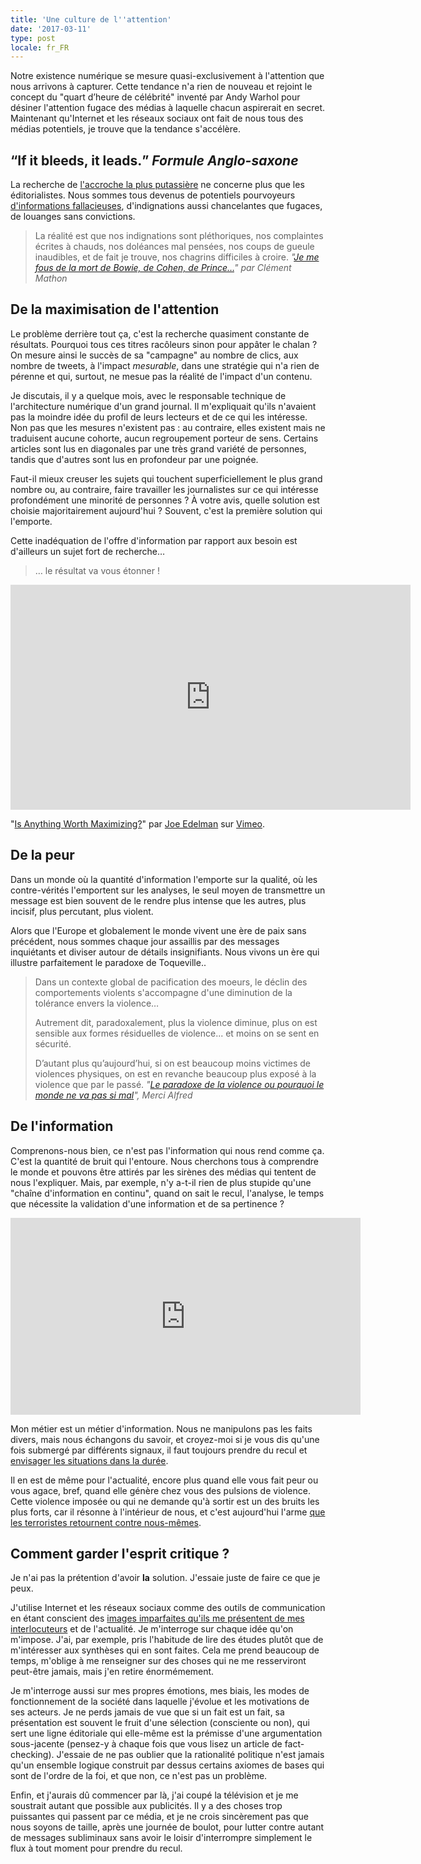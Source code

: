 ```yaml
---
title: 'Une culture de l''attention'
date: '2017-03-11'
type: post
locale: fr_FR
---
```


Notre existence numérique se mesure quasi-exclusivement à l'attention que nous arrivons à capturer. Cette tendance n'a rien de nouveau et rejoint le concept du "quart d’heure de célébrité" inventé par Andy Warhol pour désiner l'attention fugace des médias à laquelle chacun aspirerait en secret. Maintenant qu'Internet et les réseaux sociaux ont fait de nous tous des médias potentiels, je trouve que la tendance s'accélère.

## <q>If it bleeds, it leads.</q> <cite>Formule Anglo-saxone</cite>

La recherche de [l'accroche la plus putassière](https://medium.com/social-media-tips/30-ultimate-headline-formulas-for-tweets-posts-articles-and-emails-2a00fd69f680#.nl0vu7ic7 "&quot;30 Ultimate Headline Formulas for Tweets Posts Articles and Emails&quot;, Kevan Lee") ne concerne plus que les éditorialistes. Nous sommes tous devenus de potentiels pourvoyeurs [d'informations fallacieuses](https://medium.com/@ketch/click-on-this-f-cking-outrage-that-is-not-at-all-what-it-seems-a199e6699ad3#.6sozu26wr "&quot;Click on this f**cking outrage (that is not at all what it seems).&quot;, Daniel Ketchell"), d'indignations aussi chancelantes que fugaces, de louanges sans convictions.

> La réalité est que nos indignations sont pléthoriques, nos complaintes écrites à chauds, nos doléances mal pensées, nos coups de gueule inaudibles, et de fait je trouve, nos chagrins difficiles à croire.
> <cite>"[Je me fous de la mort de Bowie, de Cohen, de Prince…](http://www.the-drone.com/magazine/je-me-fous-de-la-mort-de-bowie-de-cohen-de-prince/)" par Clément Mathon</cite> 

## De la maximisation de l'attention

Le problème derrière tout ça, c'est la recherche quasiment constante de résultats. Pourquoi tous ces titres racôleurs sinon pour appâter le chalan ? On mesure ainsi le succès de sa "campagne" au nombre de clics, aux nombre de tweets, à l'impact *mesurable*, dans une stratégie qui n'a rien de pérenne et qui, surtout, ne mesue pas la réalité de l'impact d'un contenu.

Je discutais, il y a quelque mois, avec le responsable technique de l'architecture numérique d'un grand journal. Il m'expliquait qu'ils n'avaient pas la moindre idée du profil de leurs lecteurs et de ce qui les intéresse. Non pas que les mesures n'existent pas : au contraire, elles existent mais ne traduisent aucune cohorte, aucun regroupement porteur de sens. Certains articles sont lus en diagonales par une très grand variété de personnes, tandis que d'autres sont lus en profondeur par une poignée. 

Faut-il mieux creuser les sujets qui touchent superficiellement le plus grand nombre ou, au contraire, faire travailler les journalistes sur ce qui intéresse profondément une minorité de personnes ? À votre avis, quelle solution est choisie majoritairement aujourd'hui ? Souvent, c'est la première solution qui l'emporte. 

Cette inadéquation de l'offre d'information par rapport aux besoin est d'ailleurs un sujet fort de recherche…

> … le résultat va vous étonner !

<div class="videoWrapper">
<iframe src="https://player.vimeo.com/video/155525207" width="640" height="360" frameborder="0" webkitallowfullscreen mozallowfullscreen allowfullscreen></iframe>
<p>"<a href="https://vimeo.com/155525207">Is Anything Worth Maximizing?</a>" par <a href="https://vimeo.com/jxe">Joe Edelman</a> sur <a href="https://vimeo.com">Vimeo</a>.</p>
</div>

## De la peur

Dans un monde où la quantité d'information l'emporte sur la qualité, où les contre-vérités l'emportent sur les analyses, le seul moyen de transmettre un message est bien souvent de le rendre plus intense que les autres, plus incisif, plus percutant, plus violent. 

Alors que l'Europe et globalement le monde vivent une ère de paix sans précédent, nous sommes chaque jour assaillis par des messages inquiétants et diviser autour de détails insignifiants. Nous vivons un ère qui illustre parfaitement le paradoxe de Toqueville..

> Dans un contexte global de pacification des moeurs, le déclin des comportements violents s'accompagne d'une diminution de la tolérance envers la violence…
> 
> Autrement dit, paradoxalement, plus la violence diminue, plus on est sensible aux formes résiduelles de violence... et moins on se sent en sécurité.
> 
> D’autant plus qu’aujourd’hui, si on est beaucoup moins victimes de violences physiques, on est en revanche beaucoup plus exposé à la violence que par le passé.
> <cite>"[Le paradoxe de la violence ou pourquoi le monde ne va pas si mal](http://www.mercialfred.com/topos/paradoxe-violence-monde)", Merci Alfred</cite>

## De l'information

Comprenons-nous bien, ce n'est pas l'information qui nous rend comme ça. C'est la quantité de bruit qui l'entoure. Nous cherchons tous à comprendre le monde et pouvons être attirés par les sirènes des médias qui tentent de nous l'expliquer. Mais, par exemple, n'y a-t-il rien de plus stupide qu'une "chaîne d'information en continu", quand on sait le recul, l'analyse, le temps que nécessite la validation d'une information et de sa pertinence ?

<div class="videoWrapper">
<iframe width="560" height="315" src="https://www.youtube-nocookie.com/embed/0oOns2XbhMg" frameborder="0" allow="autoplay; encrypted-media" allowfullscreen></iframe>
</div>

Mon métier est un métier d'information. Nous ne manipulons pas les faits divers, mais nous échangons du savoir, et croyez-moi si je vous dis qu'une fois submergé par différents signaux, il faut toujours prendre du recul et [envisager les situations dans la durée](/2016/12/le-web-au-futur/). 

Il en est de même pour l'actualité, encore plus quand elle vous fait peur ou vous agace, bref, quand elle génère chez vous des pulsions de violence. Cette violence imposée ou qui ne demande qu'à sortir est un des bruits les plus forts, car il résonne à l'intérieur de nous, et c'est aujourd'hui l'arme [que les terroristes retournent contre nous-mêmes](/2016/08/la-strategie-de-la-mouche/ "La Stratégie de la mouche").

## Comment garder l'esprit critique ?

Je n'ai pas la prétention d'avoir **la** solution. J'essaie juste de faire ce que je peux.

J'utilise Internet et les réseaux sociaux comme des outils de communication en étant conscient des [images imparfaites qu'ils me présentent de mes interlocuteurs](/2017/02/comparaison-numerique/) et de l'actualité. Je m'interroge sur chaque idée qu'on m'impose. J'ai, par exemple, pris l'habitude de lire des études plutôt que de m'intéresser aux synthèses qui en sont faites. Cela me prend beaucoup de temps, m'oblige à me renseigner sur des choses qui ne me resserviront peut-être jamais, mais j'en retire énormémement. 

Je m'interroge aussi sur mes propres émotions, mes biais, les modes de fonctionnement de la société dans laquelle j'évolue et les motivations de ses acteurs. Je ne perds jamais de vue que si un fait est un fait, sa présentation est souvent le fruit d'une sélection (consciente ou non), qui sert une ligne éditoriale qui elle-même est la prémisse d'une argumentation sous-jacente (pensez-y à chaque fois que vous lisez un article de <span lang="en">fact-checking</span>). J'essaie de ne pas oublier que la rationalité politique n'est jamais qu'un ensemble logique construit par dessus certains axiomes de bases qui sont de l'ordre de la foi, et que non, ce n'est pas un problème.

Enfin, et j'aurais dû commencer par là, j'ai coupé la télévision et je me soustrait autant que possible aux publicités. Il y a des choses trop puissantes qui passent par ce média, et je ne crois sincèrement pas que nous soyons de taille, après une journée de boulot, pour lutter contre autant de messages subliminaux sans avoir le loisir d'interrompre simplement le flux à tout moment pour prendre du recul.
